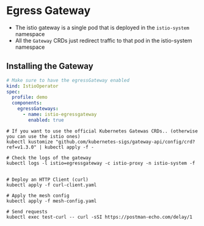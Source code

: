 # Egress Gateway

- The istio gateway is a single pod that is deployed in the `istio-system` namespace
- All the `Gateway` CRDs just redirect traffic to that pod in the istio-system namespace

## Installing the Gateway

```yaml
# Make sure to have the egressGateway enabled
kind: IstioOperator
spec:
  profile: demo
  components:
    egressGateways:
      - name: istio-egressgateway
        enabled: true
```

```shell
# If you want to use the official Kubernetes Gatewas CRDs.. (otherwise you can use the istio ones)
kubectl kustomize "github.com/kubernetes-sigs/gateway-api/config/crd?ref=v1.3.0" | kubectl apply -f -

# Check the logs of the gateway
kubectl logs -l istio=egressgateway -c istio-proxy -n istio-system -f
```

##

```shell
# Deploy an HTTP Client (curl)
kubectl apply -f curl-client.yaml

# Apply the mesh config
kubectl apply -f mesh-config.yaml

# Send requests
kubectl exec test-curl -- curl -sSI https://postman-echo.com/delay/1
```

